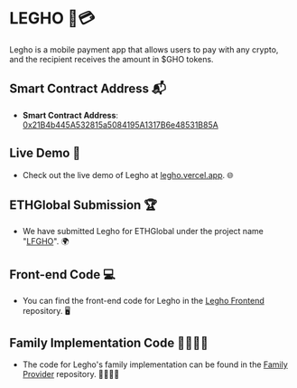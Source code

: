 # LEGHO 👻💳

Legho is a mobile payment app that allows users to pay with any crypto, and the recipient receives the amount in $GHO tokens.

## Smart Contract Address 📬

- **Smart Contract Address**: [0x21B4b445A532815a5084195A1317B6e48531B85A](https://sepolia.etherscan.io/address/0x21B4b445A532815a5084195A1317B6e48531B85A)

## Live Demo 🚀

- Check out the live demo of Legho at [legho.vercel.app](https://legho.vercel.app/). 🌐

## ETHGlobal Submission 🏆

- We have submitted Legho for ETHGlobal under the project name "[LFGHO](https://ethglobal.com/showcase/legho-42jbh)". 🌍

## Front-end Code 💻

- You can find the front-end code for Legho in the [Legho Frontend](https://github.com/dannpr/LGHO/tree/front-end) repository. 🖥️

## Family Implementation Code 👨‍👩‍👧‍👦

- The code for Legho's family implementation can be found in the [Family Provider](https://github.com/dannpr/LGHO/blob/front-end/components/provider.tsx) repository. 👨‍👩‍👧‍👦
